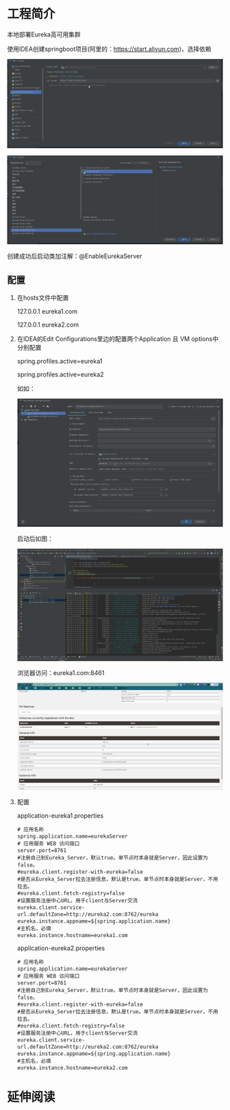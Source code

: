 # 工程简介

本地部署Eureka高可用集群

使用IDEA创建springboot项目(阿里的：https://start.aliyun.com)，选择依赖

![image-20210322225643796](attac\image-20210322225643796.png)

![image-20210322225727092](attac\image-20210322225727092.png)

创建成功后启动类加注解：@EnableEurekaServer

## 配置

1. 在hosts文件中配置
   
    127.0.0.1 eureka1.com
    
    127.0.0.1 eureka2.com
    
2. 在IDEA的Edit Configurations里边的配置两个Application 且 VM options中分别配置

    spring.profiles.active=eureka1
    
    spring.profiles.active=eureka2
    
    如如：
    
    ![image-20210322225828969](attac\image-20210322225828969.png)
    
    启动后如图：
    
    ![image-20210322231302712](attac\image-20210322231302712.png)
    
    浏览器访问：eureka1.com:8461
    
    ![image-20210322231438697](attac\image-20210322231438697.png)
    
3. 配置

    application-eureka1.properties

    ```properties
    # 应用名称
    spring.application.name=eurekaServer
    # 应用服务 WEB 访问端口
    server.port=8761
    #注册自己到Eureka_Server，默认true。单节点时本身就是Server，因此设置为false。
    #eureka.client.register-with-eureka=false
    #是否从Eureka_Server拉去注册信息，默认是true。单节点时本身就是Server，不用拉去。
    #eureka.client.fetch-registry=false
    #设置服务注册中心URL，用于client与Server交流
    eureka.client.service-url.defaultZone=http://eureka2.com:8762/eureka
    eureka.instance.appname=${spring.application.name}
    #主机名，必填
    eureka.instance.hostname=eureka1.com
    ```

    application-eureka2.properties

    ```properties
    # 应用名称
    spring.application.name=eurekaServer
    # 应用服务 WEB 访问端口
    server.port=8761
    #注册自己到Eureka_Server，默认true。单节点时本身就是Server，因此设置为false。
    #eureka.client.register-with-eureka=false
    #是否从Eureka_Server拉去注册信息，默认是true。单节点时本身就是Server，不用拉去。
    #eureka.client.fetch-registry=false
    #设置服务注册中心URL，用于client与Server交流
    eureka.client.service-url.defaultZone=http://eureka2.com:8762/eureka
    eureka.instance.appname=${spring.application.name}
    #主机名，必填
    eureka.instance.hostname=eureka2.com
    ```

    

# 延伸阅读
